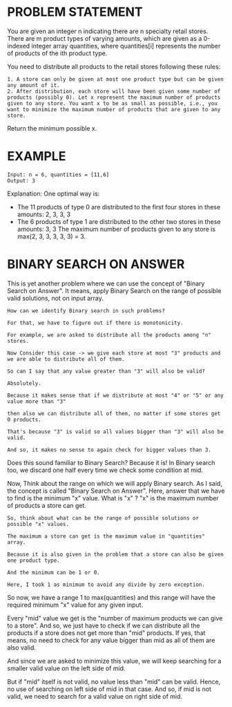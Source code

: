 # PROBLEM STATEMENT

You are given an integer n indicating there are n specialty retail stores. There are m product types of varying amounts, which are given as a 0-indexed integer array quantities, where quantities[i] represents the number of products of the ith product type.

You need to distribute all products to the retail stores following these rules:

    1. A store can only be given at most one product type but can be given any amount of it.
    2. After distribution, each store will have been given some number of products (possibly 0). Let x represent the maximum number of products given to any store. You want x to be as small as possible, i.e., you want to minimize the maximum number of products that are given to any store.

Return the minimum possible x.

# EXAMPLE

    Input: n = 6, quantities = [11,6]
    Output: 3

Explanation: One optimal way is:
- The 11 products of type 0 are distributed to the first four stores in these amounts: 2, 3, 3, 3
- The 6 products of type 1 are distributed to the other two stores in these amounts: 3, 3
The maximum number of products given to any store is max(2, 3, 3, 3, 3, 3) = 3.


# BINARY SEARCH ON ANSWER

This is yet another problem where we can use the concept of "Binary Search on Answer". It means, apply Binary Search on the range of possible valid solutions, not on input array.

	How can we identify Binary search in such problems? 

	For that, we have to figure out if there is monotonicity. 

	For example, we are asked to distribute all the products among "n" stores. 

	Now Consider this case -> we give each store at most "3" products and we are able to distribute all of them.

	So can I say that any value greater than "3" will also be valid? 

	Absolutely. 

	Because it makes sense that if we distribute at most "4" or "5" or any value more than "3" 

	then also we can distribute all of them, no matter if some stores get 0 products. 

	That's because "3" is valid so all values bigger than "3" will also be valid. 

	And so, it makes no sense to again check for bigger values than 3.

Does this sound familiar to Binary Search? Because it is! In Binary search too, we discard one half every time we check some condition at mid.

Now, Think about the range on which we will apply Binary search. As I said, the concept is called "Binary Search on Answer". Here, answer that we have to find is the minimum "x" value. What is "x" ? "x" is the maximum number of products a store can get.

	So, think about what can be the range of possible solutions or possible "x" values. 

	The maximum a store can get is the maximum value in "quantities" array. 

	Because it is also given in the problem that a store can also be given one product type.

	And the minimum can be 1 or 0. 

	Here, I took 1 as minimum to avoid any divide by zero exception.

So now, we have a range 1 to max(quantities) and this range will have the required minimum "x" value for any given input.

Every "mid" value we get is the "number of maximum products we can give to a store". And so, we just have to check if we can distribute all the products if a store does not get more than "mid" products. If yes, that means, no need to check for any value bigger than mid as all of them are also valid.

And since we are asked to minimize this value, we will keep searching for a smaller valid value on the left side of mid.

But if "mid" itself is not valid, no value less than "mid" can be valid. Hence, no use of searching on left side of mid in that case. And so, if mid is not valid, we need to search for a valid value on right side of mid.